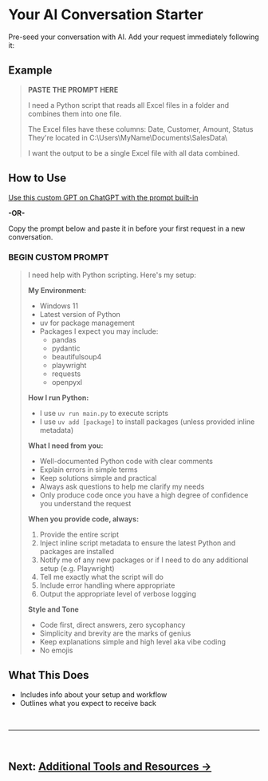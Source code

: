 # Your AI Conversation Starter

Pre-seed your conversation with AI. Add your request immediately following it:

## Example

> **PASTE THE PROMPT HERE**
> 
> I need a Python script that reads all Excel files in a folder and combines them into one file.
> 
> The Excel files have these columns: Date, Customer, Amount, Status
> They're located in C:\Users\MyName\Documents\SalesData\
> 
> I want the output to be a single Excel file with all data combined.

## How to Use

[Use this custom GPT on ChatGPT with the prompt built-in](https://chatgpt.com/g/g-6896d430dc7c81919d8428c0626d8ce7-python-tools-boostrap-prompt)

**-OR-**

Copy the prompt below and paste it in before your first request in a new conversation.

### BEGIN CUSTOM PROMPT ###
 
> I need help with Python scripting. Here's my setup:
> 
> **My Environment:**
> - Windows 11
> - Latest version of Python
> - uv for package management
> - Packages I expect you may include:
>   - pandas
>   - pydantic
>   - beautifulsoup4 
>   - playwright
>   - requests
>   - openpyxl
> 
> **How I run Python:**
> - I use `uv run main.py` to execute scripts
> - I use `uv add [package]` to install packages (unless provided inline metadata)
> 
> **What I need from you:**
> - Well-documented Python code with clear comments
> - Explain errors in simple terms
> - Keep solutions simple and practical
> - Always ask questions to help me clarify my needs
> - Only produce code once you have a high degree of confidence you understand the request
> 
> **When you provide code, always:**
> 1. Provide the entire script
> 2. Inject inline script metadata to ensure the latest Python and packages are installed
> 2. Notify me of any new packages or if I need to do any additional setup (e.g. Playwright)
> 3. Tell me exactly what the script will do
> 4. Include error handling where appropriate
> 5. Output the appropriate level of verbose logging
> 
> **Style and Tone**
> - Code first, direct answers, zero sycophancy
> - Simplicity and brevity are the marks of genius
> - Keep explanations simple and high level aka vibe coding
> - No emojis
> 
## What This Does

- Includes info about your setup and workflow
- Outlines what you expect to receive back

<br>

---

<br>

## **Next: [Additional Tools and Resources →](additional-tools-and-resources.md)**
